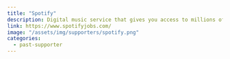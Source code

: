 ```yaml
---
title: "Spotify"
description: Digital music service that gives you access to millions of songs
link: https://www.spotifyjobs.com/
image: "/assets/img/supporters/spotify.png"
categories:
  - past-supporter
---
```

